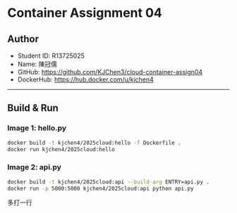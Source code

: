 # Container Assignment 04

## Author
- Student ID: R13725025
- Name: 陳冠儒
- GitHub: https://github.com/KJChen3/cloud-container-assign04
- DockerHub: https://hub.docker.com/u/kjchen4

---

## Build & Run

### Image 1: hello.py

```bash
docker build -t kjchen4/2025cloud:hello -f Dockerfile .
docker run kjchen4/2025cloud:hello
```

### Image 2: api.py

```bash
docker build -t kjchen4/2025cloud:api --build-arg ENTRY=api.py .
docker run -p 5000:5000 kjchen4/2025cloud:api python api.py
```
多打一行
